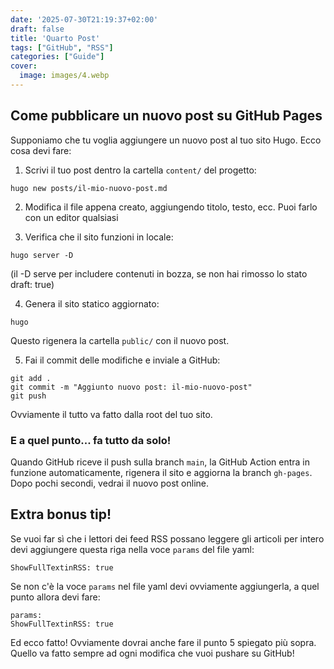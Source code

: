 ```yaml
---
date: '2025-07-30T21:19:37+02:00'
draft: false
title: 'Quarto Post'
tags: ["GitHub", "RSS"]
categories: ["Guide"]
cover:
  image: images/4.webp
---
```


## Come pubblicare un nuovo post su GitHub Pages

Supponiamo che tu voglia aggiungere un nuovo post al tuo sito Hugo. Ecco cosa devi fare:

1. Scrivi il tuo post dentro la cartella `content/` del progetto:

```
hugo new posts/il-mio-nuovo-post.md
```

2. Modifica il file appena creato, aggiungendo titolo, testo, ecc. Puoi farlo con un editor qualsiasi

3. Verifica che il sito funzioni in locale:

```
hugo server -D
```
(il -D serve per includere contenuti in bozza, se non hai rimosso lo stato draft: true)

4. Genera il sito statico aggiornato:

```
hugo
```

Questo rigenera la cartella `public/` con il nuovo post.

5. Fai il commit delle modifiche e inviale a GitHub:

```
git add .
git commit -m "Aggiunto nuovo post: il-mio-nuovo-post"
git push
```
Ovviamente il tutto va fatto dalla root del tuo sito.

### E a quel punto... fa tutto da solo!

Quando GitHub riceve il push sulla branch `main`, la GitHub Action entra in funzione automaticamente, rigenera il sito e aggiorna la branch `gh-pages`. Dopo pochi secondi, vedrai il nuovo post online.

## Extra bonus tip!

Se vuoi far sì che i lettori dei feed RSS possano leggere gli articoli per intero devi aggiungere questa riga nella voce `params` del file yaml:

```
ShowFullTextinRSS: true
```

Se non c'è la voce `params` nel file yaml devi ovviamente aggiungerla, a quel punto allora devi fare:

```
params:
ShowFullTextinRSS: true
```
Ed ecco fatto! Ovviamente dovrai anche fare il punto 5 spiegato più sopra. Quello va fatto sempre ad ogni modifica che vuoi pushare su GitHub!












